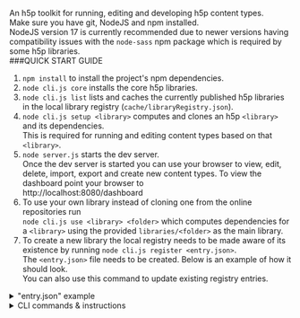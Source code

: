 An h5p toolkit for running, editing and developing h5p content types.  
Make sure you have git, NodeJS and npm installed.  
NodeJS version 17 is currently recommended due to newer versions having compatibility issues with the `node-sass` npm package which is required by some h5p libraries.  
###QUICK START GUIDE
1. `npm install` to install the project's npm dependencies.  
2. `node cli.js core` installs the core h5p libraries.  
3. `node cli.js list` lists and caches the currently published h5p libraries in the local library registry (`cache/libraryRegistry.json`).  
4. `node cli.js setup <library>` computes and clones an h5p `<library>` and its dependencies.  
This is required for running and editing content types based on that `<library>`.  
5. `node server.js` starts the dev server.  
Once the dev server is started you can use your browser to view, edit, delete, import, export and create new content types. To view the dashboard point your browser to  
http://localhost:8080/dashboard  
6. To use your own library instead of cloning one from the online repositories run  
`node cli.js use <library> <folder>` which computes dependencies for a `<library>` using the provided `libraries/<folder>` as the main library.  
7. To create a new library the local registry needs to be made aware of its existence by running `node cli.js register <entry.json>`.  
The `<entry.json>` file needs to be created. Below is an example of how it should look.  
You can also use this command to update existing registry entries.  
<details>
  <summary>"entry.json" example</summary>
    ```
    {
      "H5P.Accordion": {
        "id": "H5P.Accordion", // library machine name
        "title": "Accordion",
        "repo": { // optional; required for clone, install and deps commands;
          "type": "github",
          "url": "https://github.com/h5p/h5p-accordion"
        },
        "author": "Batman",
        "runnable": true, // specify true if this is a main library from which you can create content types; false if it's a dependency for another;
        "repoName": "h5p-accordion", // library name
        "org": "h5p" // optional organization under which the library is published
      }
    }
    ```
</details>
<details>
  <summary>CLI commands & instructions</summary>
    1. `npm install` to install the project's npm dependencies.  
    2. `node cli.js core` installs the core h5p libraries.  
    These are required to view and edit h5p content types.  
    3. `node cli.js list` lists the current h5p libraries.  
    4. `node cli.js register <entry.json>` updates the local registry file.  
    Below is an example of how the input json file should look.  
    ```
    {
      "H5P.Accordion": {
        "id": "H5P.Accordion", // library machine name
        "title": "Accordion",
        "repo": { // optional; required for clone, install and deps (without local folder) commands;
          "type": "github",
          "url": "https://github.com/h5p/h5p-accordion"
        },
        "author": "Batman",
        "runnable": true, // specify true if this is a main library from which you can create content types; false if it's a dependency for another;
        "repoName": "h5p-accordion", // library name
        "org": "h5p" // optional organization under which the library is published
      }
    }
    ```
    5. `node cli.js deps <library> <mode> [saveToCache] [version] [folder]` computes dependencies for an h5p library.  
    Use `view` or `edit` for `<mode>` to generate dependencies for those cases.  
    Specify `1` for `<saveToCache>` to save the result in the cache folder.  
    Specify a `[version]` to compute deps for that version.  
    Specify a `[folder]` to compute deps based on the library from `libraries/[folder]` folder.  
    6. `node cli.js use <library> <folder>`computes dependencies for a `<library>` using the provided `libraries/<folder>` as the main library.  
    7. `node cli.js tags <org> <library>` lists current library versions.  
    8. `node cli.js clone <library> <mode> <useCache>` clones the library and its dependencies in the libraries folder.  
    `<mode>` is the same as above and `<useCache>` can be `1` if you want it to use the cached deps.  
    9. `node cli.js install <library> <mode> <useCache>` installs the library and its dependencies in the libraries folder.  
    `<mode>` is the same as above and `<useCache>` can be `1` if you want it to use the cached deps.  
    10. Below is an example for the setup CLI commands needed before viewing and editing content types in the `h5p-accordion` library.  
    The first 2 commands compute dependencies for view & edit modes and saves them in the cache folder.  
    The last 2 commands install the dependencies for those modes using the cached dependency lists.  
    Running `node cli.js setup h5p-accordion` is the equivalent for all 4 commands.  
    ```
    node cli.js deps h5p-accordion view 1
    node cli.js deps h5p-accordion edit 1
    node cli.js install h5p-accordion view 1
    node cli.js install h5p-accordion edit 1
    ```
    11. To check the status of the setup for a given library you can run `node cli.js verify <h5p-repo-name>`.  
    Running `node cli.js verify h5p-accordion` should return something like below if the library was properly set up.  
    ```
    {
      registry: true, // library found in registry
      lists: { view: true, edit: true }, // dependency lists are cached
      libraries: { // shows which dependencies are installed
        'FontAwesome-4.5': true,
        'H5P.AdvancedText-1.1': true,
        'H5P.Accordion-1.0': true
      },
      ok: true // overall setup status
    }

    ```
    12. `node server.js` starts the dev server.  
    Once the dev server is started you can use your browser to view, edit, delete, import, export and create new content types. To view the dashboard point your browser to  
    http://localhost:8080/dashboard  
    13. `node cli.js export <library> <folder>` will export the `<library>` content type from the "content/`<folder>`" folder.  
    Make sure that the library's dependency lists are cached and that the dependencies are installed.  
    Once finished, the export command outputs the location of the resulting file.  
    14. When viewing content types you can create and switch between resume sessions. A resume session allows you to save the state of the content type that supports it so that it will be the same on reload.  
    You can create a new session by clicking on the "new session" button and entering a new name for it.  
    To switch between existing sessions simply choose the one you want from the dropdown. Choose the "null" session to not save states.  
    15. To stop auto reloading the view page on library file changes set `files.watch` to `false` in `config.json`.  
    16. Run `node cli.js utils help` to get a list of utility commands.  
    Each utility command can then be run via `node cli.js utils <cmd> [<args>...]`.  
    You can also install the utils cli globally by running `npm install -g ./h5p-cli` from the folder where you cloned this repository. You can then run utils commands via `h5p-cli <cmd> [<args>...]`.  
    17. Git related utility commands may require you to add your public ssh key to the ssh agent after starting it.  
    Here are some guides on how to add an ssh key to the ssh agent on [Linux](https://docs.github.com/en/enterprise-cloud@latest/authentication/connecting-to-github-with-ssh/generating-a-new-ssh-key-and-adding-it-to-the-ssh-agent#adding-your-ssh-key-to-the-ssh-agent), [Mac](https://docs.github.com/en/enterprise-cloud@latest/authentication/connecting-to-github-with-ssh/generating-a-new-ssh-key-and-adding-it-to-the-ssh-agent?platform=mac#adding-your-ssh-key-to-the-ssh-agent), [Windows](https://docs.github.com/en/enterprise-cloud@latest/authentication/connecting-to-github-with-ssh/generating-a-new-ssh-key-and-adding-it-to-the-ssh-agent?platform=windows#adding-your-ssh-key-to-the-ssh-agent).  
</details>
